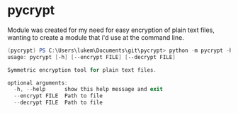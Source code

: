# pycrypt
Module was created for my need for easy encryption of plain text files, wanting to create a module that i'd use at the command line.


```powershell
(pycrypt) PS C:\Users\lukem\Documents\git\pycrypt> python -m pycrypt -h
usage: pycrypt [-h] [--encrypt FILE] [--decrypt FILE]

Symmetric encryption tool for plain text files.

optional arguments:
  -h, --help      show this help message and exit
  --encrypt FILE  Path to file
  --decrypt FILE  Path to file
```